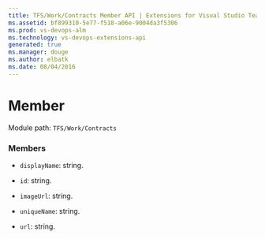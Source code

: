 ```yaml
---
title: TFS/Work/Contracts Member API | Extensions for Visual Studio Team Services
ms.assetid: bf899310-5e77-f518-a06e-9004da3f5306
ms.prod: vs-devops-alm
ms.technology: vs-devops-extensions-api
generated: true
ms.manager: douge
ms.author: elbatk
ms.date: 08/04/2016
---
```


# Member

Module path: `TFS/Work/Contracts`


### Members

* `displayName`: string. 

* `id`: string. 

* `imageUrl`: string. 

* `uniqueName`: string. 

* `url`: string. 

